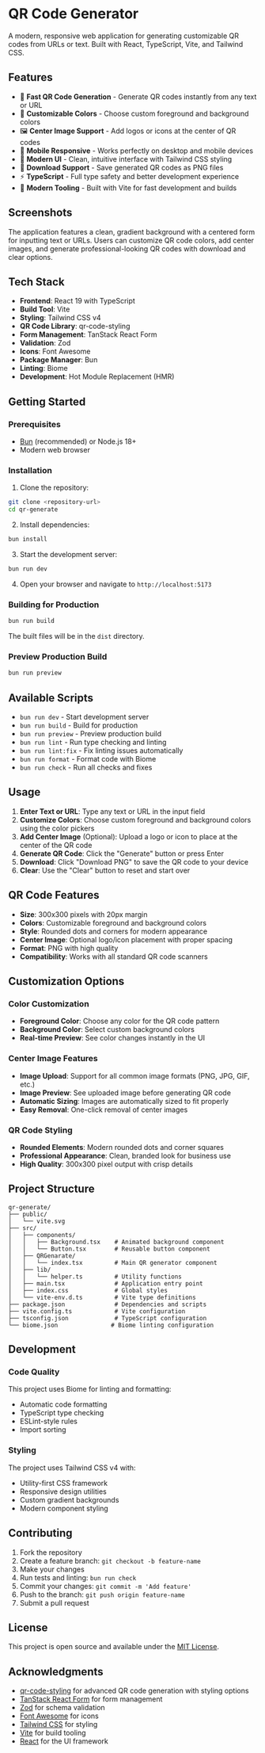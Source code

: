 # QR Code Generator

A modern, responsive web application for generating customizable QR codes from URLs or text. Built with React, TypeScript, Vite, and Tailwind CSS.

## Features

- 🚀 **Fast QR Code Generation** - Generate QR codes instantly from any text or URL
- 🎨 **Customizable Colors** - Choose custom foreground and background colors
- 🖼️ **Center Image Support** - Add logos or icons at the center of QR codes
- 📱 **Mobile Responsive** - Works perfectly on desktop and mobile devices
- 🎯 **Modern UI** - Clean, intuitive interface with Tailwind CSS styling
- 💾 **Download Support** - Save generated QR codes as PNG files
- ⚡ **TypeScript** - Full type safety and better development experience
- 🔧 **Modern Tooling** - Built with Vite for fast development and builds

## Screenshots

The application features a clean, gradient background with a centered form for inputting text or URLs. Users can customize QR code colors, add center images, and generate professional-looking QR codes with download and clear options.

## Tech Stack

- **Frontend**: React 19 with TypeScript
- **Build Tool**: Vite
- **Styling**: Tailwind CSS v4
- **QR Code Library**: qr-code-styling
- **Form Management**: TanStack React Form
- **Validation**: Zod
- **Icons**: Font Awesome
- **Package Manager**: Bun
- **Linting**: Biome
- **Development**: Hot Module Replacement (HMR)

## Getting Started

### Prerequisites

- [Bun](https://bun.sh/) (recommended) or Node.js 18+
- Modern web browser

### Installation

1. Clone the repository:
```bash
git clone <repository-url>
cd qr-generate
```

2. Install dependencies:
```bash
bun install
```

3. Start the development server:
```bash
bun run dev
```

4. Open your browser and navigate to `http://localhost:5173`

### Building for Production

```bash
bun run build
```

The built files will be in the `dist` directory.

### Preview Production Build

```bash
bun run preview
```

## Available Scripts

- `bun run dev` - Start development server
- `bun run build` - Build for production
- `bun run preview` - Preview production build
- `bun run lint` - Run type checking and linting
- `bun run lint:fix` - Fix linting issues automatically
- `bun run format` - Format code with Biome
- `bun run check` - Run all checks and fixes

## Usage

1. **Enter Text or URL**: Type any text or URL in the input field
2. **Customize Colors**: Choose custom foreground and background colors using the color pickers
3. **Add Center Image** (Optional): Upload a logo or icon to place at the center of the QR code
4. **Generate QR Code**: Click the "Generate" button or press Enter
5. **Download**: Click "Download PNG" to save the QR code to your device
6. **Clear**: Use the "Clear" button to reset and start over

## QR Code Features

- **Size**: 300x300 pixels with 20px margin
- **Colors**: Customizable foreground and background colors
- **Style**: Rounded dots and corners for modern appearance
- **Center Image**: Optional logo/icon placement with proper spacing
- **Format**: PNG with high quality
- **Compatibility**: Works with all standard QR code scanners

## Customization Options

### Color Customization
- **Foreground Color**: Choose any color for the QR code pattern
- **Background Color**: Select custom background colors
- **Real-time Preview**: See color changes instantly in the UI

### Center Image Features
- **Image Upload**: Support for all common image formats (PNG, JPG, GIF, etc.)
- **Image Preview**: See uploaded image before generating QR code
- **Automatic Sizing**: Images are automatically sized to fit properly
- **Easy Removal**: One-click removal of center images

### QR Code Styling
- **Rounded Elements**: Modern rounded dots and corner squares
- **Professional Appearance**: Clean, branded look for business use
- **High Quality**: 300x300 pixel output with crisp details

## Project Structure

```
qr-generate/
├── public/
│   └── vite.svg
├── src/
│   ├── components/
│   │   ├── Background.tsx    # Animated background component
│   │   └── Button.tsx        # Reusable button component
│   ├── QRGenarate/
│   │   └── index.tsx         # Main QR generator component
│   ├── lib/
│   │   └── helper.ts         # Utility functions
│   ├── main.tsx              # Application entry point
│   ├── index.css             # Global styles
│   └── vite-env.d.ts         # Vite type definitions
├── package.json              # Dependencies and scripts
├── vite.config.ts            # Vite configuration
├── tsconfig.json             # TypeScript configuration
└── biome.json               # Biome linting configuration
```

## Development

### Code Quality

This project uses Biome for linting and formatting:
- Automatic code formatting
- TypeScript type checking
- ESLint-style rules
- Import sorting

### Styling

The project uses Tailwind CSS v4 with:
- Utility-first CSS framework
- Responsive design utilities
- Custom gradient backgrounds
- Modern component styling

## Contributing

1. Fork the repository
2. Create a feature branch: `git checkout -b feature-name`
3. Make your changes
4. Run tests and linting: `bun run check`
5. Commit your changes: `git commit -m 'Add feature'`
6. Push to the branch: `git push origin feature-name`
7. Submit a pull request

## License

This project is open source and available under the [MIT License](LICENSE).

## Acknowledgments

- [qr-code-styling](https://github.com/kozakdenys/qr-code-styling) for advanced QR code generation with styling options
- [TanStack React Form](https://tanstack.com/form) for form management
- [Zod](https://zod.dev/) for schema validation
- [Font Awesome](https://fontawesome.com/) for icons
- [Tailwind CSS](https://tailwindcss.com/) for styling
- [Vite](https://vitejs.dev/) for build tooling
- [React](https://react.dev/) for the UI framework
